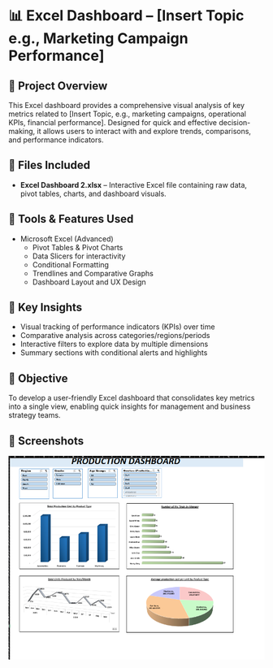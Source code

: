 # 📊 Excel Dashboard – [Insert Topic e.g., Marketing Campaign Performance]

## 📝 Project Overview
This Excel dashboard provides a comprehensive visual analysis of key metrics related to [Insert Topic, e.g., marketing campaigns, operational KPIs, financial performance]. Designed for quick and effective decision-making, it allows users to interact with and explore trends, comparisons, and performance indicators.

## 📁 Files Included
- **Excel Dashboard 2.xlsx** – Interactive Excel file containing raw data, pivot tables, charts, and dashboard visuals.

## 🔧 Tools & Features Used
- Microsoft Excel (Advanced)
  - Pivot Tables & Pivot Charts
  - Data Slicers for interactivity
  - Conditional Formatting
  - Trendlines and Comparative Graphs
  - Dashboard Layout and UX Design

## 📌 Key Insights
- Visual tracking of performance indicators (KPIs) over time  
- Comparative analysis across categories/regions/periods  
- Interactive filters to explore data by multiple dimensions  
- Summary sections with conditional alerts and highlights  

## 🎯 Objective
To develop a user-friendly Excel dashboard that consolidates key metrics into a single view, enabling quick insights for management and business strategy teams.
## 📸 Screenshots
![Dashboard Screenshot](./Screenshot2.png)
